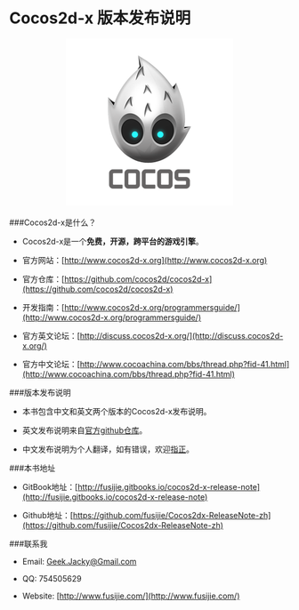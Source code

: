 Cocos2d-x 版本发布说明
=========================

<div align="center"><img src="cocos.png" alt="" border="0" title="Cocos" /><br></br></div>
###Cocos2d-x是什么？

* Cocos2d-x是一个**免费，开源，跨平台的游戏引擎**。

* 官方网站：[http://www.cocos2d-x.org](http://www.cocos2d-x.org)

* 官方仓库：[https://github.com/cocos2d/cocos2d-x](https://github.com/cocos2d/cocos2d-x)

* 开发指南：[http://www.cocos2d-x.org/programmersguide/](http://www.cocos2d-x.org/programmersguide/)

* 官方英文论坛：[http://discuss.cocos2d-x.org/](http://discuss.cocos2d-x.org/)

* 官方中文论坛：[http://www.cocoachina.com/bbs/thread.php?fid-41.html](http://www.cocoachina.com/bbs/thread.php?fid-41.html)

###版本发布说明

* 本书包含中文和英文两个版本的Cocos2d-x发布说明。

* 英文发布说明来自[官方github仓库](https://github.com/cocos2d/cocos2d-x)。

* 中文发布说明为个人翻译，如有错误，欢迎[指正](https://github.com/fusijie/Cocos2dx-ReleaseNote-zh/issues)。

###本书地址

* GitBook地址：[http://fusijie.gitbooks.io/cocos2d-x-release-note](http://fusijie.gitbooks.io/cocos2d-x-release-note)

* Github地址：[https://github.com/fusijie/Cocos2dx-ReleaseNote-zh](https://github.com/fusijie/Cocos2dx-ReleaseNote-zh)

###联系我

* Email: Geek.Jacky@Gmail.com

* QQ: 754505629

* Website: [http://www.fusijie.com/](http://www.fusijie.com/)


 






